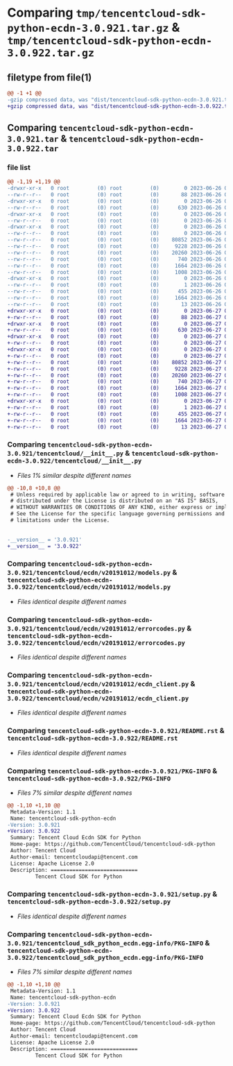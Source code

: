 # Comparing `tmp/tencentcloud-sdk-python-ecdn-3.0.921.tar.gz` & `tmp/tencentcloud-sdk-python-ecdn-3.0.922.tar.gz`

## filetype from file(1)

```diff
@@ -1 +1 @@
-gzip compressed data, was "dist/tencentcloud-sdk-python-ecdn-3.0.921.tar", last modified: Mon Jun 26 00:23:35 2023, max compression
+gzip compressed data, was "dist/tencentcloud-sdk-python-ecdn-3.0.922.tar", last modified: Tue Jun 27 00:23:59 2023, max compression
```

## Comparing `tencentcloud-sdk-python-ecdn-3.0.921.tar` & `tencentcloud-sdk-python-ecdn-3.0.922.tar`

### file list

```diff
@@ -1,19 +1,19 @@
-drwxr-xr-x   0 root         (0) root         (0)        0 2023-06-26 00:23:35.000000 tencentcloud-sdk-python-ecdn-3.0.921/
--rw-r--r--   0 root         (0) root         (0)       88 2023-06-26 00:23:35.000000 tencentcloud-sdk-python-ecdn-3.0.921/setup.cfg
-drwxr-xr-x   0 root         (0) root         (0)        0 2023-06-26 00:23:35.000000 tencentcloud-sdk-python-ecdn-3.0.921/tencentcloud/
--rw-r--r--   0 root         (0) root         (0)      630 2023-06-26 00:23:35.000000 tencentcloud-sdk-python-ecdn-3.0.921/tencentcloud/__init__.py
-drwxr-xr-x   0 root         (0) root         (0)        0 2023-06-26 00:23:35.000000 tencentcloud-sdk-python-ecdn-3.0.921/tencentcloud/ecdn/
--rw-r--r--   0 root         (0) root         (0)        0 2023-06-26 00:23:35.000000 tencentcloud-sdk-python-ecdn-3.0.921/tencentcloud/ecdn/__init__.py
-drwxr-xr-x   0 root         (0) root         (0)        0 2023-06-26 00:23:35.000000 tencentcloud-sdk-python-ecdn-3.0.921/tencentcloud/ecdn/v20191012/
--rw-r--r--   0 root         (0) root         (0)        0 2023-06-26 00:23:35.000000 tencentcloud-sdk-python-ecdn-3.0.921/tencentcloud/ecdn/v20191012/__init__.py
--rw-r--r--   0 root         (0) root         (0)    80852 2023-06-26 00:23:35.000000 tencentcloud-sdk-python-ecdn-3.0.921/tencentcloud/ecdn/v20191012/models.py
--rw-r--r--   0 root         (0) root         (0)     9228 2023-06-26 00:23:35.000000 tencentcloud-sdk-python-ecdn-3.0.921/tencentcloud/ecdn/v20191012/errorcodes.py
--rw-r--r--   0 root         (0) root         (0)    20260 2023-06-26 00:23:35.000000 tencentcloud-sdk-python-ecdn-3.0.921/tencentcloud/ecdn/v20191012/ecdn_client.py
--rw-r--r--   0 root         (0) root         (0)      740 2023-06-26 00:23:35.000000 tencentcloud-sdk-python-ecdn-3.0.921/README.rst
--rw-r--r--   0 root         (0) root         (0)     1664 2023-06-26 00:23:35.000000 tencentcloud-sdk-python-ecdn-3.0.921/PKG-INFO
--rw-r--r--   0 root         (0) root         (0)     1008 2023-06-26 00:23:35.000000 tencentcloud-sdk-python-ecdn-3.0.921/setup.py
-drwxr-xr-x   0 root         (0) root         (0)        0 2023-06-26 00:23:35.000000 tencentcloud-sdk-python-ecdn-3.0.921/tencentcloud_sdk_python_ecdn.egg-info/
--rw-r--r--   0 root         (0) root         (0)        1 2023-06-26 00:23:35.000000 tencentcloud-sdk-python-ecdn-3.0.921/tencentcloud_sdk_python_ecdn.egg-info/dependency_links.txt
--rw-r--r--   0 root         (0) root         (0)      455 2023-06-26 00:23:35.000000 tencentcloud-sdk-python-ecdn-3.0.921/tencentcloud_sdk_python_ecdn.egg-info/SOURCES.txt
--rw-r--r--   0 root         (0) root         (0)     1664 2023-06-26 00:23:35.000000 tencentcloud-sdk-python-ecdn-3.0.921/tencentcloud_sdk_python_ecdn.egg-info/PKG-INFO
--rw-r--r--   0 root         (0) root         (0)       13 2023-06-26 00:23:35.000000 tencentcloud-sdk-python-ecdn-3.0.921/tencentcloud_sdk_python_ecdn.egg-info/top_level.txt
+drwxr-xr-x   0 root         (0) root         (0)        0 2023-06-27 00:23:59.000000 tencentcloud-sdk-python-ecdn-3.0.922/
+-rw-r--r--   0 root         (0) root         (0)       88 2023-06-27 00:23:59.000000 tencentcloud-sdk-python-ecdn-3.0.922/setup.cfg
+drwxr-xr-x   0 root         (0) root         (0)        0 2023-06-27 00:23:59.000000 tencentcloud-sdk-python-ecdn-3.0.922/tencentcloud/
+-rw-r--r--   0 root         (0) root         (0)      630 2023-06-27 00:23:58.000000 tencentcloud-sdk-python-ecdn-3.0.922/tencentcloud/__init__.py
+drwxr-xr-x   0 root         (0) root         (0)        0 2023-06-27 00:23:59.000000 tencentcloud-sdk-python-ecdn-3.0.922/tencentcloud/ecdn/
+-rw-r--r--   0 root         (0) root         (0)        0 2023-06-27 00:23:58.000000 tencentcloud-sdk-python-ecdn-3.0.922/tencentcloud/ecdn/__init__.py
+drwxr-xr-x   0 root         (0) root         (0)        0 2023-06-27 00:23:59.000000 tencentcloud-sdk-python-ecdn-3.0.922/tencentcloud/ecdn/v20191012/
+-rw-r--r--   0 root         (0) root         (0)        0 2023-06-27 00:23:58.000000 tencentcloud-sdk-python-ecdn-3.0.922/tencentcloud/ecdn/v20191012/__init__.py
+-rw-r--r--   0 root         (0) root         (0)    80852 2023-06-27 00:23:58.000000 tencentcloud-sdk-python-ecdn-3.0.922/tencentcloud/ecdn/v20191012/models.py
+-rw-r--r--   0 root         (0) root         (0)     9228 2023-06-27 00:23:58.000000 tencentcloud-sdk-python-ecdn-3.0.922/tencentcloud/ecdn/v20191012/errorcodes.py
+-rw-r--r--   0 root         (0) root         (0)    20260 2023-06-27 00:23:58.000000 tencentcloud-sdk-python-ecdn-3.0.922/tencentcloud/ecdn/v20191012/ecdn_client.py
+-rw-r--r--   0 root         (0) root         (0)      740 2023-06-27 00:23:58.000000 tencentcloud-sdk-python-ecdn-3.0.922/README.rst
+-rw-r--r--   0 root         (0) root         (0)     1664 2023-06-27 00:23:59.000000 tencentcloud-sdk-python-ecdn-3.0.922/PKG-INFO
+-rw-r--r--   0 root         (0) root         (0)     1008 2023-06-27 00:23:58.000000 tencentcloud-sdk-python-ecdn-3.0.922/setup.py
+drwxr-xr-x   0 root         (0) root         (0)        0 2023-06-27 00:23:59.000000 tencentcloud-sdk-python-ecdn-3.0.922/tencentcloud_sdk_python_ecdn.egg-info/
+-rw-r--r--   0 root         (0) root         (0)        1 2023-06-27 00:23:58.000000 tencentcloud-sdk-python-ecdn-3.0.922/tencentcloud_sdk_python_ecdn.egg-info/dependency_links.txt
+-rw-r--r--   0 root         (0) root         (0)      455 2023-06-27 00:23:59.000000 tencentcloud-sdk-python-ecdn-3.0.922/tencentcloud_sdk_python_ecdn.egg-info/SOURCES.txt
+-rw-r--r--   0 root         (0) root         (0)     1664 2023-06-27 00:23:58.000000 tencentcloud-sdk-python-ecdn-3.0.922/tencentcloud_sdk_python_ecdn.egg-info/PKG-INFO
+-rw-r--r--   0 root         (0) root         (0)       13 2023-06-27 00:23:58.000000 tencentcloud-sdk-python-ecdn-3.0.922/tencentcloud_sdk_python_ecdn.egg-info/top_level.txt
```

### Comparing `tencentcloud-sdk-python-ecdn-3.0.921/tencentcloud/__init__.py` & `tencentcloud-sdk-python-ecdn-3.0.922/tencentcloud/__init__.py`

 * *Files 1% similar despite different names*

```diff
@@ -10,8 +10,8 @@
 # Unless required by applicable law or agreed to in writing, software
 # distributed under the License is distributed on an "AS IS" BASIS,
 # WITHOUT WARRANTIES OR CONDITIONS OF ANY KIND, either express or implied.
 # See the License for the specific language governing permissions and
 # limitations under the License.
 
 
-__version__ = '3.0.921'
+__version__ = '3.0.922'
```

### Comparing `tencentcloud-sdk-python-ecdn-3.0.921/tencentcloud/ecdn/v20191012/models.py` & `tencentcloud-sdk-python-ecdn-3.0.922/tencentcloud/ecdn/v20191012/models.py`

 * *Files identical despite different names*

### Comparing `tencentcloud-sdk-python-ecdn-3.0.921/tencentcloud/ecdn/v20191012/errorcodes.py` & `tencentcloud-sdk-python-ecdn-3.0.922/tencentcloud/ecdn/v20191012/errorcodes.py`

 * *Files identical despite different names*

### Comparing `tencentcloud-sdk-python-ecdn-3.0.921/tencentcloud/ecdn/v20191012/ecdn_client.py` & `tencentcloud-sdk-python-ecdn-3.0.922/tencentcloud/ecdn/v20191012/ecdn_client.py`

 * *Files identical despite different names*

### Comparing `tencentcloud-sdk-python-ecdn-3.0.921/README.rst` & `tencentcloud-sdk-python-ecdn-3.0.922/README.rst`

 * *Files identical despite different names*

### Comparing `tencentcloud-sdk-python-ecdn-3.0.921/PKG-INFO` & `tencentcloud-sdk-python-ecdn-3.0.922/PKG-INFO`

 * *Files 7% similar despite different names*

```diff
@@ -1,10 +1,10 @@
 Metadata-Version: 1.1
 Name: tencentcloud-sdk-python-ecdn
-Version: 3.0.921
+Version: 3.0.922
 Summary: Tencent Cloud Ecdn SDK for Python
 Home-page: https://github.com/TencentCloud/tencentcloud-sdk-python
 Author: Tencent Cloud
 Author-email: tencentcloudapi@tencent.com
 License: Apache License 2.0
 Description: ============================
         Tencent Cloud SDK for Python
```

### Comparing `tencentcloud-sdk-python-ecdn-3.0.921/setup.py` & `tencentcloud-sdk-python-ecdn-3.0.922/setup.py`

 * *Files identical despite different names*

### Comparing `tencentcloud-sdk-python-ecdn-3.0.921/tencentcloud_sdk_python_ecdn.egg-info/PKG-INFO` & `tencentcloud-sdk-python-ecdn-3.0.922/tencentcloud_sdk_python_ecdn.egg-info/PKG-INFO`

 * *Files 7% similar despite different names*

```diff
@@ -1,10 +1,10 @@
 Metadata-Version: 1.1
 Name: tencentcloud-sdk-python-ecdn
-Version: 3.0.921
+Version: 3.0.922
 Summary: Tencent Cloud Ecdn SDK for Python
 Home-page: https://github.com/TencentCloud/tencentcloud-sdk-python
 Author: Tencent Cloud
 Author-email: tencentcloudapi@tencent.com
 License: Apache License 2.0
 Description: ============================
         Tencent Cloud SDK for Python
```

